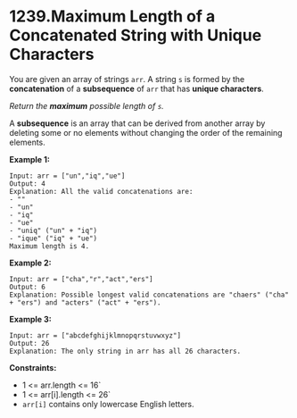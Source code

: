 1239.Maximum Length of a Concatenated String with Unique Characters
===
You are given an array of strings `arr`. A string `s` is formed by the __concatenation__ of a __subsequence__ of `arr` that has __unique characters__.

_Return the __maximum__ possible length of `s`._

A __subsequence__ is an array that can be derived from another array by deleting some or no elements without changing the order of the remaining elements.

__Example 1:__
```
Input: arr = ["un","iq","ue"]
Output: 4
Explanation: All the valid concatenations are:
- ""
- "un"
- "iq"
- "ue"
- "uniq" ("un" + "iq")
- "ique" ("iq" + "ue")
Maximum length is 4.
```
__Example 2:__
```
Input: arr = ["cha","r","act","ers"]
Output: 6
Explanation: Possible longest valid concatenations are "chaers" ("cha" + "ers") and "acters" ("act" + "ers").
```
__Example 3:__
```
Input: arr = ["abcdefghijklmnopqrstuvwxyz"]
Output: 26
Explanation: The only string in arr has all 26 characters.
```

__Constraints:__

+ 1 <= arr.length <= 16`
+ 1 <= arr[i].length <= 26`
+ `arr[i]` contains only lowercase English letters.
